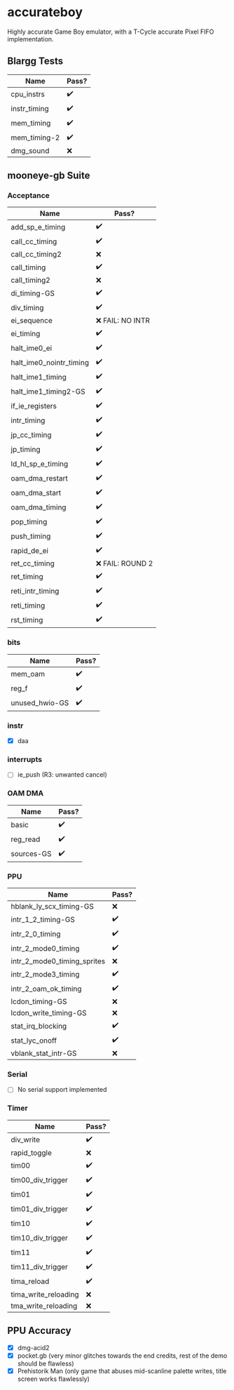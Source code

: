 # accurateboy

Highly accurate Game Boy emulator, with a T-Cycle accurate Pixel FIFO implementation.

## Blargg Tests
| Name | Pass? |
| -----|------ |
| cpu_instrs | :heavy_check_mark: |
| instr_timing | :heavy_check_mark: |
| mem_timing |:heavy_check_mark: |
| mem_timing-2 | :heavy_check_mark: |
| dmg_sound | :x: |

## mooneye-gb Suite

### Acceptance
| Name | Pass? |
| -----|------ |
| add_sp_e_timing | :heavy_check_mark: |
| call_cc_timing | :heavy_check_mark: |
| call_cc_timing2 | :x: |
| call_timing | :heavy_check_mark: |
| call_timing2 | :x: |
| di_timing-GS | :heavy_check_mark: |
| div_timing | :heavy_check_mark: |
| ei_sequence | :x: FAIL: NO INTR |
| ei_timing | :heavy_check_mark: |
| halt_ime0_ei | :heavy_check_mark: |
| halt_ime0_nointr_timing | :heavy_check_mark: |
| halt_ime1_timing | :heavy_check_mark: |
| halt_ime1_timing2-GS | :heavy_check_mark: |
| if_ie_registers | :heavy_check_mark: |
| intr_timing | :heavy_check_mark: |
| jp_cc_timing | :heavy_check_mark: |
| jp_timing | :heavy_check_mark: |
| ld_hl_sp_e_timing | :heavy_check_mark: |
| oam_dma_restart | :heavy_check_mark: |
| oam_dma_start | :heavy_check_mark: |
| oam_dma_timing | :heavy_check_mark: |
| pop_timing | :heavy_check_mark: |
| push_timing | :heavy_check_mark: |
| rapid_de_ei | :heavy_check_mark: |
| ret_cc_timing | :x: FAIL: ROUND 2 |
| ret_timing | :heavy_check_mark: |
| reti_intr_timing | :heavy_check_mark: |
| reti_timing | :heavy_check_mark: |
| rst_timing | :heavy_check_mark: |

### bits
| Name | Pass? |
| -----|------ |
| mem_oam | :heavy_check_mark: |
| reg_f | :heavy_check_mark: |
| unused_hwio-GS | :heavy_check_mark: |

### instr
 - [x] daa

### interrupts
 - [ ] ie_push (R3: unwanted cancel)

### OAM DMA
| Name | Pass? |
| -----|------ |
| basic | :heavy_check_mark: |
| reg_read | :heavy_check_mark: |
| sources-GS | :heavy_check_mark: |

### PPU
| Name | Pass? |
| -----|------ |
| hblank_ly_scx_timing-GS | :x: |
| intr_1_2_timing-GS | :heavy_check_mark: |
| intr_2_0_timing | :heavy_check_mark: |
| intr_2_mode0_timing | :heavy_check_mark: |
| intr_2_mode0_timing_sprites | :x: |
| intr_2_mode3_timing | :heavy_check_mark: |
| intr_2_oam_ok_timing | :heavy_check_mark: |
| lcdon_timing-GS | :x: |
| lcdon_write_timing-GS | :x: |
| stat_irq_blocking | :heavy_check_mark: |
| stat_lyc_onoff | :heavy_check_mark: |
| vblank_stat_intr-GS | :x: |


### Serial
 - [ ] No serial support implemented

### Timer
| Name | Pass? |
| -----|------ |
| div_write | :heavy_check_mark: |
| rapid_toggle | :x: |
| tim00 | :heavy_check_mark: |
| tim00_div_trigger | :heavy_check_mark: |
| tim01 | :heavy_check_mark: |
| tim01_div_trigger | :heavy_check_mark: |
| tim10 | :heavy_check_mark: |
| tim10_div_trigger | :heavy_check_mark: |
|  tim11 | :heavy_check_mark: |
| tim11_div_trigger | :heavy_check_mark: |
| tima_reload | :heavy_check_mark: |
| tima_write_reloading | :x: |
| tma_write_reloading | :x: |



## PPU Accuracy
 - [x] dmg-acid2
 - [x] pocket.gb (very minor glitches towards the end credits, rest of the demo should be flawless)
 - [x] Prehistorik Man (only game that abuses mid-scanline palette writes, title screen works flawlessly)

